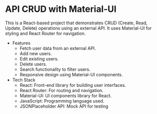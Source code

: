 # API CRUD with Material-UI
  This is a React-based project that demonstrates CRUD (Create, Read, Update, Delete) operations using an external API. It uses Material-UI for 
  styling and React Router for navigation.

- Features
    - Fetch user data from an external API.
    - Add new users.
    - Edit existing users.
    - Delete users.
    - Search functionality to filter users.
    - Responsive design using Material-UI components.
- Tech Stack
    - React: Front-end library for building user interfaces.
    - React Router: For routing and navigation.
    - Material-UI: UI components library for React.
    - JavaScript: Programming language used.
    - JSONPlaceholder API: Mock API for testing
